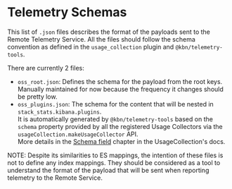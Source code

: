 # Telemetry Schemas

This list of `.json` files describes the format of the payloads sent to the Remote Telemetry Service. All the files should follow the schema convention as defined in the `usage_collection` plugin and `@kbn/telemetry-tools`.

There are currently 2 files:

- `oss_root.json`: Defines the schema for the payload from the root keys.    
  Manually maintained for now because the frequency it changes should be pretty low.
- `oss_plugins.json`: The schema for the content that will be nested in `stack_stats.kibana.plugins`.    
  It is automatically generated by `@kbn/telemetry-tools` based on the `schema` property provided by all the registered Usage Collectors via the `usageCollection.makeUsageCollector` API.    
  More details in the [Schema field](../../usage_collection/README.md#schema-field) chapter in the UsageCollection's docs.

NOTE: Despite its similarities to ES mappings, the intention of these files is not to define any index mappings. They should be considered as a tool to understand the format of the payload that will be sent when reporting telemetry to the Remote Service.